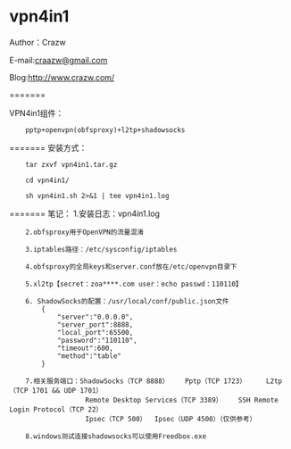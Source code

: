 vpn4in1
=======

Author：Crazw

E-mail:craazw@gmail.com

Blog:http://www.crazw.com/

=======

VPN4in1组件：

        pptp+openvpn(obfsproxy)+l2tp+shadowsocks

=======
安装方式：

        tar zxvf vpn4in1.tar.gz
      
        cd vpn4in1/
      
        sh vpn4in1.sh 2>&1 | tee vpn4in1.log

=======
笔记：
        1.安装日志：vpn4in1.log
        
        2.obfsproxy用于OpenVPN的流量混淆
        
        3.iptables路径：/etc/sysconfig/iptables
        
        4.obfsproxy的全局keys和server.conf放在/etc/openvpn目录下
        
        5.xl2tp【secret：zoa****.com user：echo passwd：110110】
        
        6. ShadowSocks的配置：/usr/local/conf/public.json文件
        	{
        	    "server":"0.0.0.0",
        	    "server_port":8888,
        	    "local_port":65500,
        	    "password":"110110",
        	    "timeout":600,
        	    "method":"table"
        	}
        	
        7.相关服务端口：ShadowSocks（TCP 8888）    Pptp（TCP 1723）     L2tp（TCP 1701 && UDP 1701）
                       Remote Desktop Services（TCP 3389）    SSH Remote Login Protocol（TCP 22） 
                       Ipsec（TCP 500）  Ipsec（UDP 4500）（仅供参考）
                       
        8.windows测试连接shadowsocks可以使用Freedbox.exe
